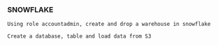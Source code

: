 ### SNOWFLAKE


    Using role accountadmin, create and drop a warehouse in snowflake

    Create a database, table and load data from S3

